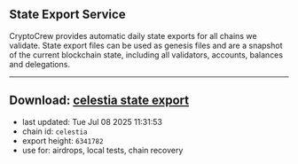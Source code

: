 ## State Export Service
CryptoCrew provides automatic daily state exports for all chains we validate. State export files can be used as genesis files and are a snapshot of the current blockchain state, including all validators, accounts, balances and delegations.

---
**Download: [celestia state export](https://dl-eu2.ccvalidators.com/SERVICE/celestia/celestia_export_6341782.json)**
---

- last updated: Tue Jul 08 2025 11:31:53
- chain id: `celestia`
- export height: `6341782`
- use for: airdrops, local tests, chain recovery
